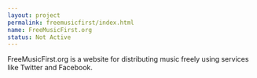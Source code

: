 ```yaml
---
layout: project
permalink: freemusicfirst/index.html
name: FreeMusicFirst.org
status: Not Active
---
```


FreeMusicFirst.org is a website for distributing music freely using services like
Twitter and Facebook.